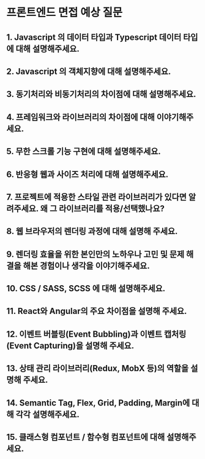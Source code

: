# 프론트엔드 면접 예상 질문

## 1. Javascript 의 데이터 타입과 Typescript 데이터 타입에 대해 설명해주세요.

## 2. Javascript 의 객체지향에 대해 설명해주세요.

## 3. 동기처리와 비동기처리의 차이점에 대해 설명해주세요.

## 4. 프레임워크와 라이브러리의 차이점에 대해 이야기해주세요.

## 5. 무한 스크롤 기능 구현에 대해 설명해주세요.

## 6. 반응형 웹과 사이즈 처리에 대해 설명해주세요.

## 7. 프로젝트에 적용한 스타일 관련 라이브러리가 있다면 알려주세요. 왜 그 라이브러리를 적용/선택했나요?

## 8. 웹 브라우저의 렌더링 과정에 대해 설명해 주세요.

## 9. 렌더링 효율을 위한 본인만의 노하우나 고민 및 문제 해결을 해본 경험이나 생각을 이야기해주세요.

## 10. CSS / SASS, SCSS 에 대해 설명해주세요.

## 11. React와 Angular의 주요 차이점을 설명해 주세요.

## 12. 이벤트 버블링(Event Bubbling)과 이벤트 캡처링(Event Capturing)을 설명해 주세요.

## 13. 상태 관리 라이브러리(Redux, MobX 등)의 역할을 설명해 주세요.

## 14. Semantic Tag, Flex, Grid, Padding, Margin에 대해 각각 설명해주세요.

## 15. 클래스형 컴포넌트 / 함수형 컴포넌트에 대해 설명해주세요.
